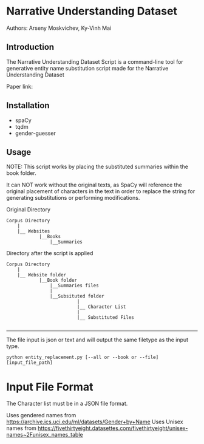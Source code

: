 # Narrative Understanding Dataset
Authors: Arseny Moskvichev, Ky-Vinh Mai

## Introduction

The Narrative Understanding Dataset Script is a  command-line tool for 
generative entity name substitution script made for the Narrative Understanding Dataset

Paper link:

## Installation

- spaCy
- tqdm
- gender-guesser

## Usage

NOTE: This script works by placing the substituted summaries within the book folder.

It can NOT work without the original texts, as SpaCy will reference the original
placement of characters in the text in order to replace the string for generating
substitutions or performing modifications.

Original Directory
```angular2html
Corpus Directory
    |
    |__ Websites
            |__Books
                |__Summaries
```

Directory after the script is applied
```angular2html
Corpus Directory
    |
    |__ Website folder
            |__Book folder
                |__Summaries files
                |
                |__Subsituted folder
                          |
                          |__ Character List
                          |
                          |__ Substituted Files
   
```

------------------------------------------------------------------------------------

The file input is json or text and will output the same filetype as the input type.
```angular2html
python entity_replacement.py [--all or --book or --file] [input_file_path]
```
 # Input File Format

The Character list must be in a JSON file format.

Uses gendered names from https://archive.ics.uci.edu/ml/datasets/Gender+by+Name
Uses Unisex names from https://fivethirtyeight.datasettes.com/fivethirtyeight/unisex-names~2Funisex_names_table
